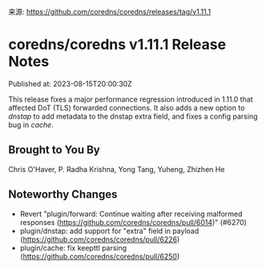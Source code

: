 来源: https://github.com/coredns/coredns/releases/tag/v1.11.1

# coredns/coredns v1.11.1 Release Notes

Published at: 2023-08-15T20:00:30Z

This release fixes a major performance regression introduced in 1.11.0 that affected DoT (TLS) forwarded connections.
It also adds a new option to _dnstap_ to add metadata to the dnstap extra field, and fixes a config parsing bug in _cache_.

## Brought to You By

Chris O'Haver,
P. Radha Krishna,
Yong Tang,
Yuheng,
Zhizhen He

## Noteworthy Changes

* Revert "plugin/forward: Continue waiting after receiving malformed responses (https://github.com/coredns/coredns/pull/6014)" (#6270)
* plugin/dnstap: add support for "extra" field in payload (https://github.com/coredns/coredns/pull/6226)
* plugin/cache: fix keepttl parsing (https://github.com/coredns/coredns/pull/6250)


